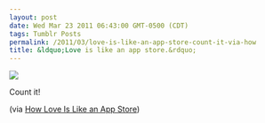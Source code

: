 ```yaml
---
layout: post
date: Wed Mar 23 2011 06:43:00 GMT-0500 (CDT)
tags: Tumblr Posts
permalink: /2011/03/love-is-like-an-app-store-count-it-via-how
title: &ldquo;Love is like an app store.&rdquo;
---
```


![](/public/assets/tumblr/tumblr_liidwz8i091qa4klho1_r1_1280.png)

Count it!

(via [How Love Is Like an App Store](http://gizmodo.com/#!5784594/how-love-is-like-an-app-store))
